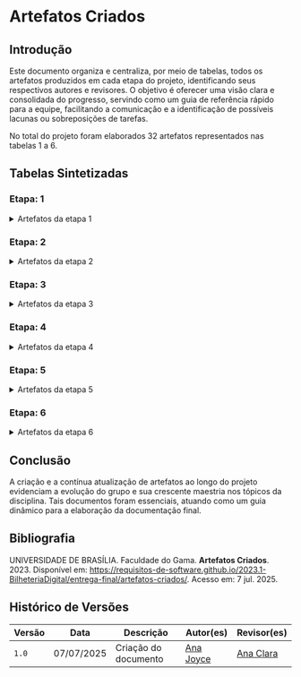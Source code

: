 # Artefatos Criados

## Introdução

Este documento organiza e centraliza, por meio de tabelas, todos os artefatos produzidos em cada etapa do projeto, identificando seus respectivos autores e revisores. O objetivo é oferecer uma visão clara e consolidada do progresso, servindo como um guia de referência rápido para a equipe, facilitando a comunicação e a identificação de possíveis lacunas ou sobreposições de tarefas.

No total do projeto foram elaborados 32 artefatos representados nas tabelas 1 a 6.

## Tabelas Sintetizadas

### Etapa: 1

<details>

<summary> Artefatos da etapa 1 </summary>

<center>

Tabela 1 - Artefatos da etapa 1

<table>
<thead>
<tr>
<th style="text-align:center">Artefato</th>
<th style="text-align:center">Descrição</th>
<th style="text-align:center">Autor(es)</th>
<th style="text-align:center">Revisor(es)</th>
</tr>
</thead>
<tbody>
<tr>
<td style="text-align:center"><a href="https://requisitos-de-software.github.io/2025.1-Deepseek/">Home</a></td>
<td style="text-align:center">Introdução sobre o projeto e membros da equipe.</td>
<td style="text-align:center"><a href="https://github.com/https://github.com/gaubiela">Gabriela</a></td>
<td style="text-align:center"><a href="https://github.com/https://github.com/anajoyceamorim">Ana Joyce</a></td>
</tr>
<tr>
<td style="text-align:center"><strong>Planejamento</strong></td>
</tr>
<tr>
<td style="text-align:center"><a href="https://requisitos-de-software.github.io/2025.1-Deepseek/planejamento/politicas_repositorio/politica_branches/">Política do Repositório</a></td>
<td style="text-align:center">Branches</td>
<td style="text-align:center"><a href="https://github.com/anabborges">Ana Clara Borges</a>
<td style="text-align:center"><a href="https://github.com/gaubiela">Gabriela</a></td>
</tr>
<tr>
<td style="text-align:center"><a href="https://requisitos-de-software.github.io/2025.1-Deepseek/planejamento/politicas_repositorio/politica_commits/">Política do Repositório</a></td>
<td style="text-align:center">Commits</td>
<td style="text-align:center"><a href="https://github.com/anabborges">Ana Clara Borges</a>
<td style="text-align:center"><a href="https://github.com/gaubiela">Gabriela</a></td>
</tr>
<tr>
<td style="text-align:center"><a href="https://requisitos-de-software.github.io/2025.1-Deepseek/planejamento/cronograma/">Cronograma</a></td>
<td style="text-align:center">Cronograma planejado.</td>
<td style="text-align:center"><a href="https://github.com/gaubiela">Gabriela</a>
<td style="text-align:center"><a href="https://github.com/anajoyceamorim">Ana Joyce</a>
</tr>
<tr>
<td style="text-align:center"><a href="https://requisitos-de-software.github.io/2025.1-Deepseek/planejamento/cronograma-executado/">Cronograma Executado</a></td>
<td style="text-align:center">Metodologia escolhida para o projeto.</td>
<td style="text-align:center"><a href="https://github.com/gaubiela">Gabriela</a>
<td style="text-align:center"><a href="https://github.com/anajoyceamorim">Ana Joyce</a>
</tr>
<tr>
<td style="text-align:center"><a href="https://requisitos-de-software.github.io/2025.1-Deepseek/planejamento/ferramentas/">Ferramentas</a></td>
<td style="text-align:center">Ferramentas Utilizadas</td>
<td style="text-align:center"><a href="https://github.com/fabinsz">Fábio Gabriel</a> e <a href="https://github.com/MVConsorte">Mateus</a>
<td style="text-align:center"><a href="https://github.com/anajoyceamorim">Ana Joyce</a>, <a href="https://github.com/MVConsorte">Mateus</a> e <a href="https://github.com/luizfaria1989">Luiz</a>
</tr>
<tr>
<td style="text-align:center"><a href="https://requisitos-de-software.github.io/2025.1-Deepseek/planejamento/heatmap/">Heatmap</a></td>
<td style="text-align:center">Mapeamento dos horários</td>
<td style="text-align:center"><a href="https://github.com/gaubiela">Gabriela</a>
<td style="text-align:center"><a href="https://github.com/anajoyceamorim">Ana Joyce</a> 
</tr>
<td style="text-align:center"><a href="https://requisitos-de-software.github.io/2025.1-Deepseek/planejamento/termo-de-uso/">Termo de Uso</a></td>
<td style="text-align:center">Termos e Condições de Uso do Aplicativo</td>
<td style="text-align:center"><a href="https://github.com/fabinsz">Fábio</a>, <a href="https://github.com/anabborges">Ana Clara Borges</a> e <a href="https://github.com/anajoyceamorim">Ana Joyce</a>
<td style="text-align:center"><a href="https://github.com/anajoyceamorim">Ana Joyce</a>
</tr>
</tbody>
</table>

<font>Fonte: <a href='https://github.com/anajoyceamorim'>Ana Joyce</a></font>

</center>

</details>

### Etapa: 2

<details>

<summary> Artefatos da etapa 2 </summary>

<center>

Tabela 2 - Artefatos da etapa 2

<table>
<thead>
<tr>
<th style="text-align:center">Artefato</th>
<th style="text-align:center">Descrição</th>
<th style="text-align:center">Autor(es)</th>
<th style="text-align:center">Revisor(es)</th>
</tr>
</thead>
<tbody>
<tr>
<td style="text-align:center"><a href="https://requisitos-de-software.github.io/2025.1-Deepseek/elicitacao/perfil-de-usuario/">Perfil de Usuário</a></td>
<td style="text-align:center">Perfil genérico definido aos usuário do aplicativo.</td>
<td style="text-align:center"><a href="https://github.com/fabinsz">Fábio</a>
<td style="text-align:center"><a href="https://github.com/MVConsorte">Mateus</a>
</tr>
<tr>
<tr>
<td style="text-align:center"><strong>Técnicas</strong></td>
</tr>
<tr>
<td style="text-align:center"><a href="https://requisitos-de-software.github.io/2025.1-Deepseek/elicitacao/analise-de-documentos/">Análise de Documentos</a></td>
<td style="text-align:center">A análise de documentos é uma técnica de elicitação de requisitos.</td>
<td style="text-align:center"><a href="https://github.com/luizfaria1989">Luiz</a>
<td style="text-align:center"><a href="https://github.com/anajoyceamorim">Ana Joyce</a>
</tr>
<tr>
<td style="text-align:center"><a href="https://requisitos-de-software.github.io/2025.1-Deepseek/elicitacao/questionario/">Questionário</a></td>
<td style="text-align:center">Técnica de elicitação de requisitos.</td>
<td style="text-align:center"><a href="https://github.com/gaubiela">Gabriela</a>
<td style="text-align:center"><a href="https://github.com/MVConsort">Mateus</a>
</tr>
<tr>
<td style="text-align:center"><a href="https://requisitos-de-software.github.io/2025.1-Deepseek/elicitacao/observacao/">Observação</a></td>
<td style="text-align:center">Técnica de elicitação de requisitos.</td>
<td style="text-align:center"><a href="https://github.com/anabborges">Ana Clara Borges</a>
<td style="text-align:center"><a href="https://github.com/anajoyceamorim">Ana Joyce</a>
</tr>
<tr>
<td style="text-align:center"><a href="https://requisitos-de-software.github.io/2025.1-Deepseek/elicitacao/analise-de-interface/">Análise de Interface</a></td>
<td style="text-align:center">Técnica de elicitação de requisitos.</td>
<td style="text-align:center"><a href="https://github.com/anajoyceamorim">Ana Joyce</a>
<td style="text-align:center"><a href="https://github.com/anabborges">Ana Clara Borges</a>
</tr>
<tr>
<td style="text-align:center"><a href="https://requisitos-de-software.github.io/2025.1-Deepseek/elicitacao/requisitos-gerais/">Requisitos Elicitados</a></td>
<td style="text-align:center">Requisitos elicitados em uma tabela geral.</td>
<td style="text-align:center"><a href="https://github.com/gaubiela">Gabriela</a>
<td style="text-align:center"><a href="https://github.com/anajoyceamorim">Ana Joyce</a>
</tr>
<tr>
<td style="text-align:center"><strong>Priorização</strong></td>
</tr>
<tr>
<td style="text-align:center"><a href="https://requisitos-de-software.github.io/2025.1-Deepseek/priorizacao/MoSCow/">MoScoW</a></td>
<td style="text-align:center">Técnica de priorização de requisitos.</td>
<td style="text-align:center"><a href="https://github.com/daviRolvr">Davi</a>
<td style="text-align:center"><a href="https://github.com/gaubiela">Gabriela</a>
</tr>
<tr>
<td style="text-align:center"><a href="https://requisitos-de-software.github.io/2025.1-Deepseek/priorizacao/three-level-scale/">Three Level Scale</a></td>
<td style="text-align:center">Técnica de priorização de requisitos.</td>
<td style="text-align:center"><a href="https://github.com/luizfaria1989">Luiz</a>
<td style="text-align:center"><a href="https://github.com/anabborges">Ana Borges</a> e <a href="https://github.com/anajoyceamorim">Ana Joyce</a>
</tr>
<tr>
<td style="text-align:center"><a href="https://requisitos-de-software.github.io/2025.1-Deepseek/priorizacao/QFD/">Quality Function Deployment</a></td>
<td style="text-align:center">Técnica de priorização de requisitos.</td>
<td style="text-align:center"><a href="https://github.com/MVConsort">Mateus</a>
<td style="text-align:center"><a href="https://github.com/gaubiela">Gabriela</a>
</tr>
<tr>
<td style="text-align:center"><a href="https://requisitos-de-software.github.io/2025.1-Deepseek/priorizacao/In-or-Out/">In or Out</a></td>
<td style="text-align:center">Técnica de priorização de requisitos.</td>
<td style="text-align:center"><a href="https://github.com/fabinsz">Fábio</a>
<td style="text-align:center"><a href="https://github.com/anajoyceamorim">Ana Joyce</a>
</tr>
</tbody>
</table>

<font>Fonte: <a href='https://github.com/anajoyceamorim'>Ana Joyce</a>.</font>

</center>

</details>

### Etapa: 3

<details>

<summary> Artefatos da etapa 3 </summary>

<center>

Tabela 3 - Artefatos da etapa 3

<table>
<thead>
<tr>
<th style="text-align:center">Artefato</th>
<th style="text-align:center">Descrição</th>
<th style="text-align:center">Autor(es)</th>
<th style="text-align:center">Revisor(es)</th>
</tr>
</thead>
<tbody>
<tr>
<td style="text-align:center"><strong>Modelagem</strong></td>
</tr>
<tr>
<td style="text-align:center"><a href="https://requisitos-de-software.github.io/2025.1-Deepseek/modelagem/casos-de-uso/">Casos de Uso</a></td>
<td style="text-align:center">Um caso de uso se refere a uma descrição detalhada de como o sistema será utilizado em uma determinada situação ou contexto.</td>
<td style="text-align:center"><a href="https://github.com/anabborges">Ana Clara Borges</a>, <a href="https://github.com/anajoyceamorim">Ana Joyce</a>, <a href="https://github.com/fabinsz">Fábio</a>, <a href="https://github.com/MVConsort">Mateus</a>, <a href="https://github.com/gaubiela">Gabriela</a>, <a href="https://github.com/luizfaria1989">Luiz</a> e <a href="https://github.com/daviRolvr">Davi</a>
<td style="text-align:center"><a href="https://github.com/anabborges">Ana Clara Borges</a>, <a href="https://github.com/anajoyceamorim">Ana Joyce</a>, <a href="https://github.com/fabinsz">Fábio</a>, <a href="https://github.com/MVConsort">Mateus</a>, <a href="https://github.com/gaubiela">Gabriela</a>, <a href="https://github.com/luizfaria1989">Luiz</a> e <a href="https://github.com/daviRolvr">Davi</a>
</tr>
<tr>
<td style="text-align:center"><a href="https://requisitos-de-software.github.io/2025.1-Deepseek/modelagem/especificacao-suplementar/">Especificação Suplementar</a></td>
<td style="text-align:center">Especificação Suplementar pode ser definida como um documento em linguagem natural no qual são descritos os requisitos num sistema.</td>
<td style="text-align:center"><a href="https://github.com/anabborges">Ana Clara Borges</a>, <a href="https://github.com/anajoyceamorim">Ana Joyce</a>, <a href="https://github.com/fabinsz">Fábio</a>, <a href="https://github.com/MVConsort">Mateus</a>, <a href="https://github.com/gaubiela">Gabriela</a>, <a href="https://github.com/luizfaria1989">Luiz</a> e <a href="https://github.com/daviRolvr">Davi</a>
<td style="text-align:center"><a href="https://github.com/anabborges">Ana Clara Borges</a>, <a href="https://github.com/anajoyceamorim">Ana Joyce</a>, <a href="https://github.com/fabinsz">Fábio</a>, <a href="https://github.com/MVConsort">Mateus</a>, <a href="https://github.com/gaubiela">Gabriela</a>, <a href="https://github.com/luizfaria1989">Luiz</a> e <a href="https://github.com/daviRolvr">Davi</a>
</tr>
<tr>
<td style="text-align:center"><a href="https://requisitos-de-software.github.io/2025.1-Deepseek/modelagem/cenarios/">Cenários</a></td>
<td style="text-align:center">Os cenários se apresentam como descrições detalhadas, geralmente em linguagem natural, de situações ou eventos que envolvem determinados atores.</td>
<td style="text-align:center"><a href="https://github.com/anabborges">Ana Clara Borges</a>, <a href="https://github.com/anajoyceamorim">Ana Joyce</a>, <a href="https://github.com/fabinsz">Fábio</a>, <a href="https://github.com/MVConsort">Mateus</a>, <a href="https://github.com/gaubiela">Gabriela</a>, <a href="https://github.com/luizfaria1989">Luiz</a> e <a href="https://github.com/daviRolvr">Davi</a>
<td style="text-align:center"><a href="https://github.com/anabborges">Ana Clara Borges</a>, <a href="https://github.com/anajoyceamorim">Ana Joyce</a>, <a href="https://github.com/fabinsz">Fábio</a>, <a href="https://github.com/MVConsort">Mateus</a>, <a href="https://github.com/gaubiela">Gabriela</a>, <a href="https://github.com/luizfaria1989">Luiz</a> e <a href="https://github.com/daviRolvr">Davi</a>
</tr>
<tr>
</td>
</tr>
<tr>
<td style="text-align:center"><a href="https://requisitos-de-software.github.io/2025.1-Deepseek/modelagem/lexicos/">Léxicos</a></td>
<td style="text-align:center">O Léxico é uma notação que, por meio da descrição de termos, tem como objetivo descrever os símbolos de uma linguagem.</td>
<td style="text-align:center"><a href="https://github.com/anabborges">Ana Clara Borges</a>, <a href="https://github.com/anajoyceamorim">Ana Joyce</a>, <a href="https://github.com/fabinsz">Fábio</a>, <a href="https://github.com/MVConsort">Mateus</a>, <a href="https://github.com/gaubiela">Gabriela</a>, <a href="https://github.com/luizfaria1989">Luiz</a> e <a href="https://github.com/daviRolvr">Davi</a>
<td style="text-align:center"><a href="https://github.com/anabborges">Ana Clara Borges</a>, <a href="https://github.com/anajoyceamorim">Ana Joyce</a>, <a href="https://github.com/fabinsz">Fábio</a>, <a href="https://github.com/MVConsort">Mateus</a>, <a href="https://github.com/gaubiela">Gabriela</a>, <a href="https://github.com/luizfaria1989">Luiz</a> e <a href="https://github.com/daviRolvr">Davi</a>
</tr>
<tr>
</tr>
</tbody>
</table>

<font>Fonte: <a href='https://github.com/anajoyceamorim'>Ana Joyce</a>.</font>

</center>

</details>

### Etapa: 4

<details>

<summary> Artefatos da etapa 4 </summary>

<center>

Tabela 4 - Artefatos da etapa 4

<table>
<thead>
<tr>
<th style="text-align:center">Artefato</th>
<th style="text-align:center">Descrição</th>
<th style="text-align:center">Autor(es)</th>
<th style="text-align:center">Revisor(es)</th>
</tr>
</thead>
<tbody>
<tr>
<td style="text-align:center"><a href="https://requisitos-de-software.github.io/2025.1-Deepseek/modelagem/nfr-framework/">NFR Framework</a></td>
<td style="text-align:center">Uma forma de representação e análise dos Requisitos Não-Funcionais é o NFR Framework, o qual visa à implementação de resoluções particulares.</td>
<td style="text-align:center"><a href="https://github.com/anabborges">Ana Clara Borges</a>, <a href="https://github.com/anajoyceamorim">Ana Joyce</a>, <a href="https://github.com/fabinsz">Fábio</a>, <a href="https://github.com/MVConsort">Mateus</a>, <a href="https://github.com/gaubiela">Gabriela</a>, <a href="https://github.com/luizfaria1989">Luiz</a> e <a href="https://github.com/daviRolvr">Davi</a>
<td style="text-align:center"><a href="https://github.com/anabborges">Ana Clara Borges</a>, <a href="https://github.com/anajoyceamorim">Ana Joyce</a>, <a href="https://github.com/fabinsz">Fábio</a>, <a href="https://github.com/MVConsort">Mateus</a>, <a href="https://github.com/gaubiela">Gabriela</a>, <a href="https://github.com/luizfaria1989">Luiz</a> e <a href="https://github.com/daviRolvr">Davi</a>
</tr>
</tr>
<tr>
<td style="text-align:center"><a href="https://requisitos-de-software.github.io/2025.1-Deepseek/modelagem/backlog/">Backlog</a></td>
<td style="text-align:center">O Backlog do Produto é um artefato da metodologia ágil que toma a forma de uma lista de todas as tarefas pendentes a serem feitas em um projeto.</td>
<td style="text-align:center"><a href="https://github.com/anabborges">Ana Clara Borges</a>, <a href="https://github.com/anajoyceamorim">Ana Joyce</a>, <a href="https://github.com/fabinsz">Fábio</a>, <a href="https://github.com/MVConsort">Mateus</a>, <a href="https://github.com/gaubiela">Gabriela</a>, <a href="https://github.com/luizfaria1989">Luiz</a> e <a href="https://github.com/daviRolvr">Davi</a>
<td style="text-align:center"><a href="https://github.com/anabborges">Ana Clara Borges</a>, <a href="https://github.com/anajoyceamorim">Ana Joyce</a>, <a href="https://github.com/fabinsz">Fábio</a>, <a href="https://github.com/MVConsort">Mateus</a>, <a href="https://github.com/gaubiela">Gabriela</a>, <a href="https://github.com/luizfaria1989">Luiz</a> e <a href="https://github.com/daviRolvr">Davi</a>
</tr>
</tr>
<tr>
<td style="text-align:center"><a href="https://requisitos-de-software.github.io/2025.1-Deepseek/modelagem/historias-de-usuario/">Histórias de Usuário</a></td>
<td style="text-align:center">A história de usuário é uma técnica de elicitação de requisitos amplamente utilizada nas metodologias de desenvolvimento ágil e se refere a descrições concisas e de alto nível de uma funcionalidade desejada em termos do cliente.</td>
<td style="text-align:center"><a href="https://github.com/anabborges">Ana Clara Borges</a>, <a href="https://github.com/anajoyceamorim">Ana Joyce</a>, <a href="https://github.com/fabinsz">Fábio</a>, <a href="https://github.com/MVConsort">Mateus</a>, <a href="https://github.com/gaubiela">Gabriela</a>, <a href="https://github.com/luizfaria1989">Luiz</a> e <a href="https://github.com/daviRolvr">Davi</a>
<td style="text-align:center"><a href="https://github.com/anabborges">Ana Clara Borges</a>, <a href="https://github.com/anajoyceamorim">Ana Joyce</a>, <a href="https://github.com/fabinsz">Fábio</a>, <a href="https://github.com/MVConsort">Mateus</a>, <a href="https://github.com/gaubiela">Gabriela</a>, <a href="https://github.com/luizfaria1989">Luiz</a> e <a href="https://github.com/daviRolvr">Davi</a>
</tr>
</tr>
</tbody>
</table>

<font>Fonte: <a href='https://github.com/anajoyceamorim'>Ana Joyce</a></font>

</center>

</details>

### Etapa: 5

<details>

<summary> Artefatos da etapa 5 </summary>

<center>

Tabela 5 - Artefatos da etapa 5

<table>
<thead>
<tr>
<th style="text-align:center">Artefato</th>
<th style="text-align:center">Descrição</th>
<th style="text-align:center">Autor(es)</th>
<th style="text-align:center">Revisor(es)</th>
</tr>
</thead>
<tbody>
<tr>
<td style="text-align:center"><strong>Rastreabilidade</strong></td>
</tr>
<tr>
<td style="text-align:center"><a href="https://requisitos-de-software.github.io/2025.1-Deepseek/rastreabilidade/matriz-geral/">Matriz Geral</a></td>
<td style="text-align:center">A matriz geral é um documento que permite a apresentação dos requisitos elicitados no projeto juntamente com sua pré e pós rastreabilidade.</td>
<td style="text-align:center"><a href="https://github.com/luizfaria1989">Luiz</a></td>
<td style="text-align:center"><a href="https://github.com/fabinsz">Fábio</a></td>
</tr>
<td style="text-align:center"><a href="https://requisitos-de-software.github.io/2025.1-Deepseek/rastreabilidade/pos-rastreabilidade/">Pós Rastreabilidade</a></td>
<td style="text-align:center">Uma das técnicas mais comuns para manter a rastreabilidade dos requisitos e dos artefatos que estão sendo desenvolvidos em um projeto</td>
<td style="text-align:center"><a href="https://github.com/anabborges">Ana Clara Borges</a>, <a href="https://github.com/anajoyceamorim">Ana Joyce</a>, <a href="https://github.com/fabinsz">Fábio</a>, <a href="https://github.com/MVConsort">Mateus</a>, <a href="https://github.com/gaubiela">Gabriela</a>, <a href="https://github.com/luizfaria1989">Luiz</a> e <a href="https://github.com/daviRolvr">Davi</a>
<td style="text-align:center"><a href="https://github.com/anabborges">Ana Clara Borges</a>, <a href="https://github.com/anajoyceamorim">Ana Joyce</a>, <a href="https://github.com/fabinsz">Fábio</a>, <a href="https://github.com/MVConsort">Mateus</a>, <a href="https://github.com/gaubiela">Gabriela</a>, <a href="https://github.com/luizfaria1989">Luiz</a> e <a href="https://github.com/daviRolvr">Davi</a></td>
</tr>
<tr>
<td style="text-align:center"><a href="https://requisitos-de-software.github.io/2025.1-Deepseek/rastreabilidade/forward-from/">Forward-from</a></td>
<td style="text-align:center">evidenciando os artefatos que foram criados a partir de cada um dos requisitos elicitados</td>
<td style="text-align:center"><a href="https://github.com/anabborges">Ana Clara Borges</a></td>
<td style="text-align:center"><a href="https://github.com/luizfaria1989">Luiz</a></td>
</tr>
<tr>
<td style="text-align:center"><a href="https://requisitos-de-software.github.io/2025.1-Deepseek/rastreabilidade/backward-from/">Backward-from</a></td>
<td style="text-align:center">videnciando qual foi a fonte de cada um dos requisitos</td>
<td style="text-align:center"><a href="https://github.com/anabborges">Ana Clara Borges</a></td>
<td style="text-align:center"><a href="https://github.com/luizfaria1989">Luiz</a></td>
</tr>
</table>

<font>Fonte: <a href='https://github.com/anajoyceamorim'>Ana Joyce</a></font>

</center>

</details>

### Etapa: 6

<details>

<summary> Artefatos da etapa 6  </summary>

<center>

Tabela 6 - Artefatos da etapa 6

<table>
<thead>
<tr>
<th style="text-align:center">Artefato</th>
<th style="text-align:center">Descrição</th>
<th style="text-align:center">Autor(es)</th>
<th style="text-align:center">Revisor(es)</th>
</tr>
</thead>
<tbody>
<tr>
<td style="text-align:center"><strong>Validação</strong></td>
</tr>
<tr>
<td style="text-align:center"><a href="https://requisitos-de-software.github.io/2025.1-Deepseek/validacao/prototipacao/">Prototipação</a></td>
<td style="text-align:center"> fase crucial no desenvolvimento de sistemas, produtos ou aplicações, pois permite a construção de modelos iniciais que antecipam como a solução final deve se comportar</td>
<td style="text-align:center"><a href="https://github.com/luizfaria1989">Luiz</a></td>
<td style="text-align:center"><a href="https://github.com/anabborges">Ana Clara Borges</a></td>
</tr>
<tr>
<td style="text-align:center"><a href="https://requisitos-de-software.github.io/2025.1-Deepseek/validacao/validacao-informal/">Validação Informal</a></td>
<td style="text-align:center">faz-se necessário o envio do trabalho desenvolvido para uma equipe técnica</td>
<td style="text-align:center"><a href="https://github.com/anabborges">Ana Clara Borges</a> e <a href="https://github.com/MVConsort">Mateus</a>
<td style="text-align:center"><a href="https://github.com/daviRolvr">Davi</a></td>
</tr>
</tbody>
</table>

<font>Fonte: <a href='https://github.com/'>Ana Joyce</a></font>

</center>

</details>

## Conclusão

A criação e a contínua atualização de artefatos ao longo do projeto evidenciam a evolução do grupo e sua crescente maestria nos tópicos da disciplina. Tais documentos foram essenciais, atuando como um guia dinâmico para a elaboração da documentação final.

## Bibliografia

UNIVERSIDADE DE BRASÍLIA. Faculdade do Gama. **Artefatos Criados**. 2023. Disponível em: https://requisitos-de-software.github.io/2023.1-BilheteriaDigital/entrega-final/artefatos-criados/. Acesso em: 7 jul. 2025.

## Histórico de Versões

| Versão | Data       | Descrição            | Autor(es)                                                                                           | Revisor(es)                                    |
| ------ | ---------- | -------------------- | --------------------------------------------------------------------------------------------------- | ---------------------------------------------- |
| `1.0`  | 07/07/2025 | Criação do documento | [Ana Joyce](https://github.com/anajoyceamorim) | [Ana Clara](https://github.com/anabborges) |